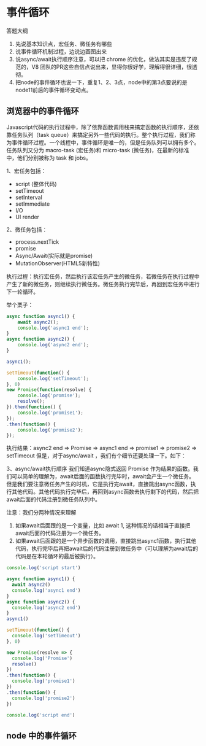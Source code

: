# 事件循环

答题大纲

1. 先说基本知识点，宏任务、微任务有哪些
2. 说事件循环机制过程，边说边画图出来
3. 说async/await执行顺序注意，可以把 chrome 的优化，做法其实是违反了规范的，V8 团队的PR这些自信点说出来，显得你很好学，理解得很详细，很透彻。
4. 把node的事件循环也说一下，重复1、2、3点，node中的第3点要说的是node11前后的事件循环变动点。

## 浏览器中的事件循环

Javascript代码的执行过程中，除了依靠函数调用栈来搞定函数的执行顺序，还依靠任务队列（task queue）来搞定另外一些代码的执行。整个执行过程，我们称为事件循环过程。一个线程中，事件循环是唯一的，但是任务队列可以拥有多个。任务队列又分为 macro-task (宏任务)和 micro-task (微任务)，在最新的标准中，他们分别被称为 task 和 jobs。

1、宏任务包括：

* script (整体代码)
* setTimeout
* setInterval
* setImmediate
* I/O
* UI render

2、微任务包括：

* process.nextTick
* promise
* Async/Await(实际就是promise)
* MutationObserver(HTML5新特性)

执行过程：执行宏任务，然后执行该宏任务产生的微任务，若微任务在执行过程中产生了新的微任务，则继续执行微任务。微任务执行完毕后，再回到宏任务中进行下一轮循环。

举个栗子：

```js
async function async1() {
    await async2();
    console.log('async1 end');
}
async function async2() {
    console.log('async2 end');
}

async1();

setTimeout(function() {
    console.log('setTimeout');
}, 0)
new Promise(function(resolve) {
    console.log('promise');
    resolve();
}).then(function() {
    console.log('promise1');
});
.then(function() {
    console.log('promise2');
});
```

执行结果：async2 end => Promise => async1 end => promise1 => promise2 => setTimeout 但是，对于async/await ，我们有个细节还要处理一下。如下：

3、async/await执行顺序
我们知道async隐式返回 Promise 作为结果的函数。我们可以简单的理解为，await后面的函数执行完毕时，await会产生一个微任务。但是我们要注意微任务产生的时机，它是执行完await，直接跳出async函数，执行其他代码。其他代码执行完毕后，再回到async函数去执行剩下的代码，然后把await后面的代码注册到微任务队列中。

注意：我们分两种情况来理解

1. 如果await后面跟的是一个变量，比如 await 1, 这种情况的话相当于直接把await后面的代码注册为一个微任务。
2. 如果await后面跟的是一个异步函数的调用，直接跳出async1函数，执行其他代码，执行完毕后再把await后的代码注册到微任务中（可以理解为await后的代码是在本轮循环的最后被执行）。

```js
console.log('script start')

async function async1() {
  await async2()
  console.log('async1 end')
}
async function async2() {
  console.log('async2 end')
}
async1()

setTimeout(function() {
  console.log('setTimeout')
}, 0)

new Promise(resolve => {
  console.log('Promise')
  resolve()
})
.then(function() {
  console.log('promise1')
})
.then(function() {
  console.log('promise2')
})

console.log('script end')
```

## node 中的事件循环
